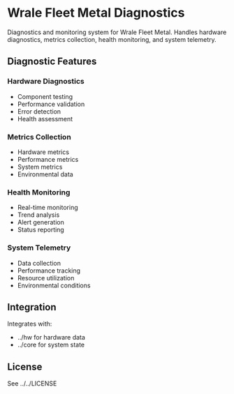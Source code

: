 # Wrale Fleet Metal Diagnostics

Diagnostics and monitoring system for Wrale Fleet Metal. Handles hardware diagnostics, metrics collection, health monitoring, and system telemetry.

## Diagnostic Features

### Hardware Diagnostics
- Component testing
- Performance validation
- Error detection
- Health assessment

### Metrics Collection
- Hardware metrics
- Performance metrics
- System metrics
- Environmental data

### Health Monitoring
- Real-time monitoring
- Trend analysis
- Alert generation
- Status reporting

### System Telemetry
- Data collection
- Performance tracking
- Resource utilization
- Environmental conditions

## Integration

Integrates with:
- ../hw for hardware data
- ../core for system state

## License

See ../../LICENSE
